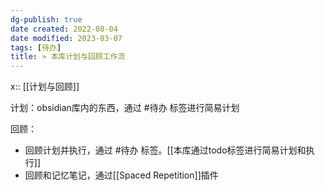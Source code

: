 ```yaml
---
dg-publish: true
date created: 2022-08-04
date modified: 2023-03-07
tags: [待办]
title: » 本库计划与回顾工作流
---
```


x:: [[计划与回顾]]

计划：obsidian库内的东西，通过 #待办 标签进行简易计划

回顾：

- 回顾计划并执行，通过 #待办 标签。[[本库通过todo标签进行简易计划和执行]]
- 回顾和记忆笔记，通过[[Spaced Repetition]]插件
